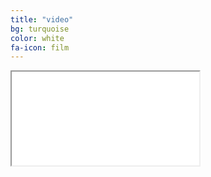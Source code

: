 ```yaml
---
title: "video"
bg: turquoise
color: white
fa-icon: film
---
```



<div class="icontain"><iframe src="//www.youtube.com/embed/wupToqz1e2g" allowfullscreen></iframe></div>
